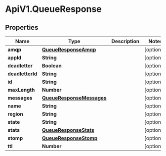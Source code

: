 # ApiV1.QueueResponse

## Properties

Name | Type | Description | Notes
------------ | ------------- | ------------- | -------------
**amqp** | [**QueueResponseAmqp**](QueueResponseAmqp.md) |  | [optional] 
**appId** | **String** |  | [optional] 
**deadletter** | **Boolean** |  | [optional] 
**deadletterId** | **String** |  | [optional] 
**id** | **String** |  | [optional] 
**maxLength** | **Number** |  | [optional] 
**messages** | [**QueueResponseMessages**](QueueResponseMessages.md) |  | [optional] 
**name** | **String** |  | [optional] 
**region** | **String** |  | [optional] 
**state** | **String** |  | [optional] 
**stats** | [**QueueResponseStats**](QueueResponseStats.md) |  | [optional] 
**stomp** | [**QueueResponseStomp**](QueueResponseStomp.md) |  | [optional] 
**ttl** | **Number** |  | [optional] 


